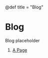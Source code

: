 @def title = "Blog"

# Blog

Blog placeholder

1. [A Page](/pages/pca_and_inducing_inputs/index.html)
